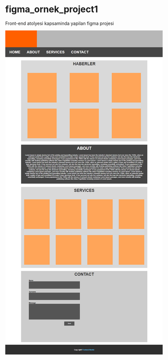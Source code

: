 # figma_ornek_project1
Front-end atolyesi kapsaminda yapilan figma projesi

![Proje gorseli](https://github.com/nisayavuz/figma_ornek_project1/blob/main/img/proje1_ss.png)
